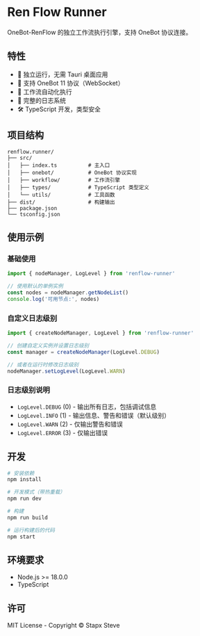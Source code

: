 # Ren Flow Runner

OneBot-RenFlow 的独立工作流执行引擎，支持 OneBot 协议连接。

## 特性

- 🚀 独立运行，无需 Tauri 桌面应用
- 🔌 支持 OneBot 11 协议（WebSocket）
- 🔄 工作流自动化执行
- 📝 完整的日志系统
- 🛠️ TypeScript 开发，类型安全

## 项目结构

```
renflow.runner/
├── src/
│   ├── index.ts          # 主入口
│   ├── onebot/           # OneBot 协议实现
│   ├── workflow/         # 工作流引擎
│   ├── types/            # TypeScript 类型定义
│   └── utils/            # 工具函数
├── dist/                 # 构建输出
├── package.json
└── tsconfig.json
```

## 使用示例

### 基础使用

```typescript
import { nodeManager, LogLevel } from 'renflow-runner'

// 使用默认的单例实例
const nodes = nodeManager.getNodeList()
console.log('可用节点:', nodes)
```

### 自定义日志级别

```typescript
import { createNodeManager, LogLevel } from 'renflow-runner'

// 创建自定义实例并设置日志级别
const manager = createNodeManager(LogLevel.DEBUG)

// 或者在运行时修改日志级别
nodeManager.setLogLevel(LogLevel.WARN)
```

### 日志级别说明

- `LogLevel.DEBUG` (0) - 输出所有日志，包括调试信息
- `LogLevel.INFO` (1) - 输出信息、警告和错误（默认级别）
- `LogLevel.WARN` (2) - 仅输出警告和错误
- `LogLevel.ERROR` (3) - 仅输出错误

## 开发

```bash
# 安装依赖
npm install

# 开发模式（带热重载）
npm run dev

# 构建
npm run build

# 运行构建后的代码
npm start
```

## 环境要求

- Node.js >= 18.0.0
- TypeScript

## 许可

MIT License - Copyright © Stapx Steve
